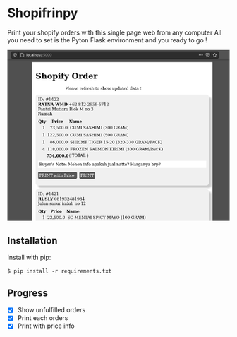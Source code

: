 # Shopifrinpy
Print your shopify orders with this single page web from any computer
All you need to set is the Pyton Flask environment and you ready to go !

![screenshoot](shopifrintpy1.png)

## Installation
Install with pip:
```
$ pip install -r requirements.txt
```

## Progress
- [x] Show unfulfilled orders
- [x] Print each orders
- [x] Print with price info
